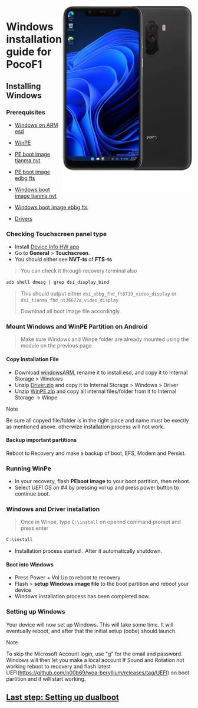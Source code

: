 <img align="right" src="beryllium.png" width="350" alt="Windows installation on beryllium">

# Windows installation guide for PocoF1

## Installing Windows

### Prerequisites
- [Windows on ARM esd](https://worproject.com/esd)

- [WinPE](https://drive.google.com/file/d/1ROmr2ki69QigIVFXJV5fRRSSd7K6h17D/view?usp=drive_link)
  
- [PE boot image tianma nvt](pe-tianma-nvt.img)

- [PE boot image edbg fts](pe-ebbg-fts.img)

- [Windows boot image tianma nvt](Setup-tianma-nvt.img)

- [Windows boot image ebbg fts](setup-ebbg-fts.img)
  
- [Drivers](https://drive.google.com/file/d/1YBK2fTmgmhzCaPg5luq-GJyGnM6i94Rf/view?usp=drivesdk)

### Checking Touchscreen panel type
- Install [Device Info HW app](https://play.google.com/store/apps/details?id=ru.andr7e.deviceinfohw&pcampaignid=web_share)
- Go to **General** > **Touchscreen**.
- You should either see **NVT-ts** of **FTS-ts**

> You can check it through recovery terminal also 
```cmd
adb shell dmesg | grep dsi_display_bind
```
> This should output either `dsi_ebbg_fhd_ft8719_video_display` or `dsi_tianma_fhd_nt36672a_video_display`
>
> Download all boot image file accordingly.
  
### Mount Windows and WinPE Partition on Android
> Make sure Windows and Winpe folder are already mounted using the module on the previous page

#### Copy Installation File
- Download [windowsARM](https://worproject.com/esd), rename it to install.esd, and copy it to Internal Storage > Windows
- Unzip [Driver.zip](https://drive.google.com/file/d/1YBK2fTmgmhzCaPg5luq-GJyGnM6i94Rf/view?usp=drivesdk) and copy it to Internal Storage > Windows > Driver
- Unzip [WinPE.zip](https://drive.google.com/file/d/1lfRh5zd3pcaA7Z9WRsF5FM39NuIbZesS/view?usp=sharing) and copy all internal files/folder from it to Internal Storage -> Winpe
> [!Note]
> Be sure all copyed file/folder is in the right place and name must be exectly as mentioned above. otherwize installation process will not work.
 
#### Backup important partitions
Reboot to Recovery and make a backup of boot, EFS, Modem and Persist.

### Running WinPe
- In your recovery, flash **PEboot image** to your boot partition, then reboot.
- Select  *UEFI OS on #4*  by pressing vol up and press power button to continue boot.

### Windows and Driver installation
> Once in Winpe, type ``` C:\install ``` on opennd command prompt and press enter
```cmd
C:\install
```
- Installation process started . After it automatically shutdown.

#### Boot into Windows
- Press Power + Vol Up to reboot to recovery
- Flash > **setup Windows image file** to the boot partition and reboot your device
- Windows installation process has been completed now.

### Setting up Windows
Your device will now set up Windows. This will take some time. It will eventually reboot, and after that the initial setup (oobe) should launch.

> [!Note]
> To skip the Microsoft Account login, use "g" for the email and password. Windows will then let you make a local account
> If Sound and Rotation not working reboot to recovery and flash latest UEFI(https://github.com/n00b69/woa-beryllium/releases/tag/UEFI) on boot partition and it will start working.

## [Last step: Setting up dualboot](/guide/dualboot.md)













